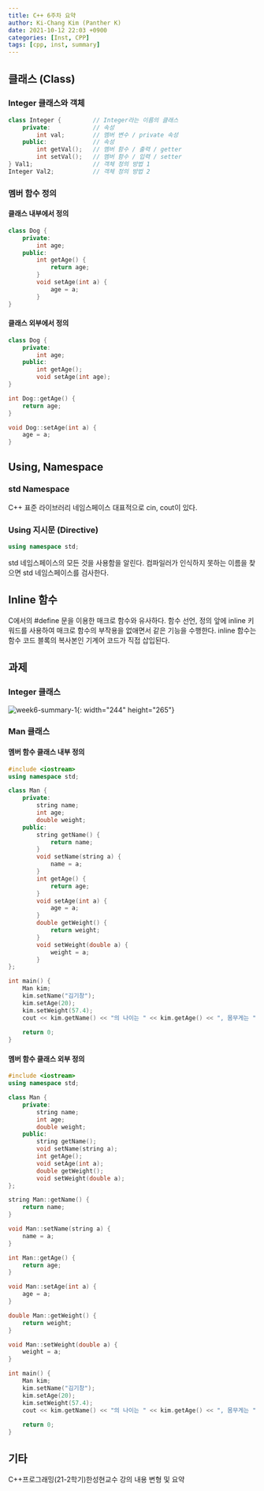 ```yaml
---
title: C++ 6주차 요약
author: Ki-Chang Kim (Panther K)
date: 2021-10-12 22:03 +0900
categories: [Inst, CPP]
tags: [cpp, inst, summary]
---
```


## 클래스 (Class)

### Integer 클래스와 객체

```CPP
class Integer {         // Integer라는 이름의 클래스
    private:            // 속성
        int val;        // 멤버 변수 / private 속성
    public:             // 속성
        int getVal();   // 멤버 함수 / 출력 / getter
        int setVal();   // 멤버 함수 / 입력 / setter
} Val1;                 // 객체 정의 방법 1
Integer Val2;           // 객체 정의 방법 2
```

### 멤버 함수 정의

#### 클래스 내부에서 정의

```CPP
class Dog {
    private:
        int age;
    public:
        int getAge() {
            return age;
        }
        void setAge(int a) {
            age = a;
        }
}
```

#### 클래스 외부에서 정의

```CPP
class Dog {
    private:
        int age;
    public:
        int getAge();
        void setAge(int age);
}

int Dog::getAge() {
    return age;
}

void Dog::setAge(int a) {
    age = a;
}
```

## Using, Namespace

### std Namespace

C++ 표준 라이브러리 네임스페이스
대표적으로 cin, cout이 있다.

### Using 지시문 (Directive)

```CPP
using namespace std;
```

std 네임스페이스의 모든 것을 사용함을 알린다.
컴파일러가 인식하지 못하는 이름을 찾으면 std 네임스페이스를 검사한다.

## Inline 함수

C에서의 #define 문을 이용한 매크로 함수와 유사하다.
함수 선언, 정의 앞에 inline 키워드를 사용하여 매크로 함수의 부작용을 없애면서 같은 기능을 수행한다.
inline 함수는 함수 코드 블록의 복사본인 기계어 코드가 직접 삽입된다.

## 과제

### Integer 클래스

![week6-summary-1](https://i.imgur.com/IT6mWaJ.png){: width="244" height="265"}

### Man 클래스

#### 멤버 함수 클래스 내부 정의

```CPP
#include <iostream>
using namespace std;

class Man {
    private:
        string name;
        int age;
        double weight;
    public:
        string getName() {
            return name;
        }
        void setName(string a) {
            name = a;
        }
        int getAge() {
            return age;
        }
        void setAge(int a) {
            age = a;
        }
        double getWeight() {
            return weight;
        }
        void setWeight(double a) {
            weight = a;
        }
};

int main() {
    Man kim;
    kim.setName("김기창");
    kim.setAge(20);
    kim.setWeight(57.4);
    cout << kim.getName() << "의 나이는 " << kim.getAge() << ", 몸무게는 " << kim.getWeight() << "입니다.";
    
    return 0;
}
```

#### 멤버 함수 클래스 외부 정의

```CPP
#include <iostream>
using namespace std;

class Man {
    private:
        string name;
        int age;
        double weight;
    public:
        string getName();
        void setName(string a);
        int getAge();
        void setAge(int a);
        double getWeight();
        void setWeight(double a);
};

string Man::getName() {
    return name;
}

void Man::setName(string a) {
    name = a;
}

int Man::getAge() {
    return age;
}

void Man::setAge(int a) {
    age = a;
}

double Man::getWeight() {
    return weight;
}

void Man::setWeight(double a) {
    weight = a;
}

int main() {
    Man kim;
    kim.setName("김기창");
    kim.setAge(20);
    kim.setWeight(57.4);
    cout << kim.getName() << "의 나이는 " << kim.getAge() << ", 몸무게는 " << kim.getWeight() << "입니다.";
    
    return 0;
}
```

## 기타

C++프로그래밍(21-2학기)한성현교수 강의 내용 변형 및 요약